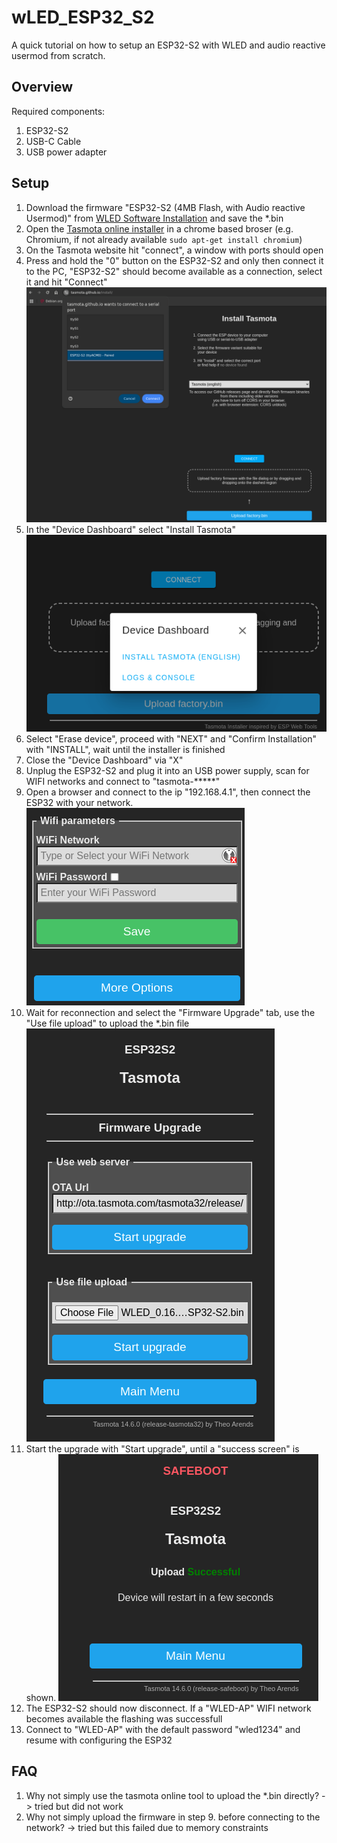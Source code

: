 # wLED_ESP32_S2
A quick tutorial on how to setup an ESP32-S2 with WLED and audio reactive usermod from scratch.
## Overview

Required components:
1. ESP32-S2
2. USB-C Cable
3. USB power adapter

## Setup

1. Download the firmware "ESP32-S2 (4MB Flash, with Audio reactive Usermod)" from [WLED Software Installation](https://wled-install.github.io/) and save the *.bin
2. Open the [Tasmota online installer](https://tasmota.github.io/install/)  in a chrome based broser (e.g. Chromium, if not already available `sudo apt-get install chromium`)
3. On the Tasmota website hit "connect", a window with ports should open
4. Press and hold the "0" button on the ESP32-S2 and only then connect it to the PC, "ESP32-S2" should become available as a connection, select it and hit "Connect"
![Screenshot of a popup](https://github.com/adruino-io/wLED_ESP32_S2/blob/main/wled_tutorial.png)
5. In the "Device Dashboard" select "Install Tasmota"
![Screenshot of device dashboard](https://github.com/adruino-io/wLED_ESP32_S2/blob/main/wled_tutorial_3.png)
6. Select "Erase device", proceed with "NEXT" and "Confirm Installation" with "INSTALL", wait until the installer is finished
7. Close the "Device Dashboard" via "X"
8. Unplug the ESP32-S2 and plug it into an USB power supply, scan for WIFI networks and connect to "tasmota-*****"
9. Open a browser and connect to the ip "192.168.4.1", then connect the ESP32 with your network.
![Screenshot connecting the ESP32 to network](https://github.com/adruino-io/wLED_ESP32_S2/blob/main/wled_tutorial_6.png)
10. Wait for reconnection and select the "Firmware Upgrade" tab, use the "Use file upload" to upload the *.bin file
![Screenshot of uploading modified firmware](https://github.com/adruino-io/wLED_ESP32_S2/blob/main/wled_tutorial_8.png)
12. Start the upgrade with "Start upgrade", until a "success screen" is shown.
![Screenshot of success screen](https://github.com/adruino-io/wLED_ESP32_S2/blob/main/wled_tutorial_10.png)
13. The ESP32-S2 should now disconnect. If a "WLED-AP" WIFI network becomes available the flashing was successfull
14. Connect to "WLED-AP" with the default password "wled1234" and resume with configuring the ESP32

## FAQ

1. Why not simply use the tasmota online tool to upload the *.bin directly? -> tried but did not work
2. Why not simply upload the firmware in step 9. before connecting to the network? -> tried but this failed due to memory constraints
